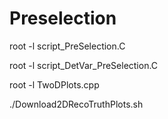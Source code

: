# Preselection

root -l script_PreSelection.C

root -l script_DetVar_PreSelection.C

root -l TwoDPlots.cpp

./Download2DRecoTruthPlots.sh
